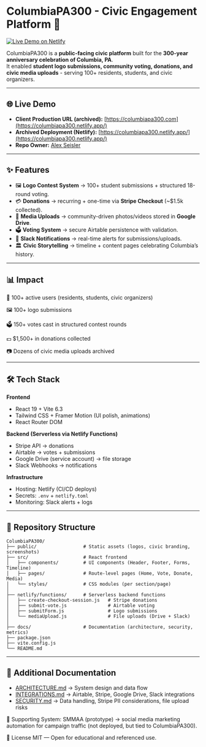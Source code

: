 # ColumbiaPA300 - Civic Engagement Platform 🎉

[![Live Demo on Netlify](https://img.shields.io/badge/Live-Demo-green?logo=netlify)](https://columbiapa300.netlify.app)

ColumbiaPA300 is a **public-facing civic platform** built for the **300-year anniversary celebration of Columbia, PA**.  
It enabled **student logo submissions, community voting, donations, and civic media uploads** - serving 100+ residents, students, and civic organizers.

---

## 🌐 Live Demo

- **Client Production URL (archived):** [https://columbiapa300.com](https://columbiapa300.netlify.app/)  
- **Archived Deployment (Netlify):** [https://columbiapa300.netlify.app/](https://columbiapa300.netlify.app/)  
- **Repo Owner:** [Alex Seisler](https://github.com/AlexSeisler)

---

## ✨ Features

- 🖼️ **Logo Contest System** → 100+ student submissions + structured 18-round voting.  
- 💳 **Donations** → recurring + one-time via **Stripe Checkout** (~$1.5k collected).  
- 📂 **Media Uploads** → community-driven photos/videos stored in **Google Drive**.  
- 🗳️ **Voting System** → secure Airtable persistence with validation.  
- 📢 **Slack Notifications** → real-time alerts for submissions/uploads.  
- 🏛️ **Civic Storytelling** → timeline + content pages celebrating Columbia’s history.

---
## 📊 Impact

👥 100+ active users (residents, students, civic organizers)

🖼️ 100+ logo submissions

🗳️ 150+ votes cast in structured contest rounds

💵 $1,500+ in donations collected

📷 Dozens of civic media uploads archived

---

## 🛠 Tech Stack

**Frontend**
- React 19 + Vite 6.3  
- Tailwind CSS + Framer Motion (UI polish, animations)  
- React Router DOM  

**Backend (Serverless via Netlify Functions)**
- Stripe API → donations  
- Airtable → votes + submissions  
- Google Drive (service account) → file storage  
- Slack Webhooks → notifications  

**Infrastructure**
- Hosting: Netlify (CI/CD deploys)  
- Secrets: `.env` + `netlify.toml`  
- Monitoring: Slack alerts + logs  

---

## 📂 Repository Structure

```text
ColumbiaPA300/
├── public/                 # Static assets (logos, civic branding, screenshots)
├── src/                    # React frontend
│   ├── components/         # UI components (Header, Footer, Forms, Timeline)
│   ├── pages/              # Route-level pages (Home, Vote, Donate, Media)
│   └── styles/             # CSS modules (per section/page)
│
├── netlify/functions/      # Serverless backend functions
│   ├── create-checkout-session.js   # Stripe donations
│   ├── submit-vote.js               # Airtable voting
│   ├── submitForm.js                # Logo submissions
│   └── mediaUpload.js               # File uploads (Drive + Slack)
│
├── docs/                   # Documentation (architecture, security, metrics)
├── package.json
├── vite.config.js
└── README.md
```

---

## 📖 Additional Documentation

- [ARCHITECTURE.md](./ARCHITECTURE.md) → System design and data flow  
- [INTEGRATIONS.md](./INTEGRATIONS.md) → Airtable, Stripe, Google Drive, Slack integrations  
- [SECURITY.md](./SECURITY.md) → Data handling, Stripe PII considerations, file upload risks  

📌 Supporting System: SMMAA (prototype) → social media marketing automation for campaign traffic (not deployed, but tied to ColumbiaPA300).

📄 License
MIT — Open for educational and referenced use.